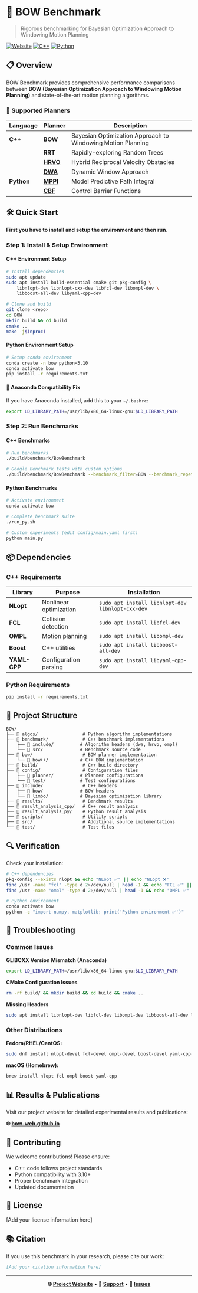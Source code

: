 # 🎯 BOW Benchmark
> Rigorous benchmarking for Bayesian Optimization Approach to Windowing Motion Planning

[![Website](https://img.shields.io/badge/🌐-Project%20Website-blue)](https://bow-web.github.io)
[![C++](https://img.shields.io/badge/C++-17-blue.svg)](https://isocpp.org/)
[![Python](https://img.shields.io/badge/Python-3.10+-blue.svg)](https://python.org/)

## 📋 Overview

BOW Benchmark provides comprehensive performance comparisons between **BOW (Bayesian Optimization Approach to Windowing Motion Planning)** and state-of-the-art motion planning algorithms.

### 🚀 Supported Planners

| Language | Planner | Description |
|----------|---------|-------------|
| **C++** | **BOW** | Bayesian Optimization Approach to Windowing Motion Planning |
| | **RRT** | Rapidly-exploring Random Trees |
| | **[HRVO](https://github.com/steakhouserodriguez/HRVO-python.git)** | Hybrid Reciprocal Velocity Obstacles |
| | **[DWA](https://github.com/onlytailei/CppRobotics/blob/master/src/dynamic_window_approach.cpp)** | Dynamic Window Approach |
| **Python** | **[MPPI](https://github.com/kohonda/mppi_playground.git)** | Model Predictive Path Integral |
| | **[CBF](https://github.com/mit-ll-trusted-autonomy/cbfToolbox.git)** | Control Barrier Functions |

## 🛠️ Quick Start

**First you have to install and setup the environment and then run.**

### Step 1: Install & Setup Environment

#### C++ Environment Setup

```bash
# Install dependencies
sudo apt update
sudo apt install build-essential cmake git pkg-config \
    libnlopt-dev libnlopt-cxx-dev libfcl-dev libompl-dev \
    libboost-all-dev libyaml-cpp-dev

# Clone and build
git clone <repo>
cd BOW
mkdir build && cd build
cmake ..
make -j$(nproc)
```

#### Python Environment Setup

```bash
# Setup conda environment
conda create -n bow python=3.10
conda activate bow
pip install -r requirements.txt
```

#### 🔧 Anaconda Compatibility Fix

If you have Anaconda installed, add this to your `~/.bashrc`:

```bash
export LD_LIBRARY_PATH=/usr/lib/x86_64-linux-gnu:$LD_LIBRARY_PATH
```

### Step 2: Run Benchmarks

#### C++ Benchmarks

```bash
# Run benchmarks
./build/benchmark/BowBenchmark

# Google Benchmark tests with custom options
./build/benchmark/BowBenchmark --benchmark_filter=BOW --benchmark_repetitions=10
```

#### Python Benchmarks

```bash
# Activate environment
conda activate bow

# Complete benchmark suite
./run_py.sh

# Custom experiments (edit config/main.yaml first)
python main.py
```

## 📦 Dependencies

### C++ Requirements

| Library | Purpose | Installation |
|---------|---------|--------------|
| **NLopt** | Nonlinear optimization | `sudo apt install libnlopt-dev libnlopt-cxx-dev` |
| **FCL** | Collision detection | `sudo apt install libfcl-dev` |
| **OMPL** | Motion planning | `sudo apt install libompl-dev` |
| **Boost** | C++ utilities | `sudo apt install libboost-all-dev` |
| **YAML-CPP** | Configuration parsing | `sudo apt install libyaml-cpp-dev` |

### Python Requirements

```bash
pip install -r requirements.txt
```

## 📁 Project Structure

```
BOW/
├── 📂 algos/                 # Python algorithm implementations
├── 📂 benchmark/             # C++ benchmark implementations
│   ├── 📂 include/          # Algorithm headers (dwa, hrvo, ompl)
│   └── 📂 src/              # Benchmark source code
├── 📂 bow/                   # BOW planner implementation
│   └── 📂 bow++/            # C++ BOW implementation
├── 📂 build/                 # C++ build directory
├── 📂 config/                # Configuration files
│   ├── 📂 planner/          # Planner configurations
│   └── 📂 test/             # Test configurations
├── 📂 include/               # C++ headers
│   ├── 📂 bow/              # BOW headers
│   └── 📂 limbo/            # Bayesian optimization library
├── 📂 results/               # Benchmark results
├── 📂 result_analysis_cpp/   # C++ result analysis
├── 📂 result_analysis_py/    # Python result analysis
├── 📂 scripts/               # Utility scripts
├── 📂 src/                   # Additional source implementations
└── 📂 test/                  # Test files
```

## 🔍 Verification

Check your installation:

```bash
# C++ dependencies
pkg-config --exists nlopt && echo "NLopt ✅" || echo "NLopt ❌"
find /usr -name "fcl" -type d 2>/dev/null | head -1 && echo "FCL ✅" || echo "FCL ❌"
find /usr -name "ompl" -type d 2>/dev/null | head -1 && echo "OMPL ✅" || echo "OMPL ❌"

# Python environment
conda activate bow
python -c "import numpy, matplotlib; print('Python environment ✅')"
```

## 🐛 Troubleshooting

### Common Issues

**GLIBCXX Version Mismatch (Anaconda)**
```bash
export LD_LIBRARY_PATH=/usr/lib/x86_64-linux-gnu:$LD_LIBRARY_PATH
```

**CMake Configuration Issues**
```bash
rm -rf build/ && mkdir build && cd build && cmake ..
```

**Missing Headers**
```bash
sudo apt install libnlopt-dev libfcl-dev libompl-dev libboost-all-dev libyaml-cpp-dev
```

### Other Distributions

**Fedora/RHEL/CentOS:**
```bash
sudo dnf install nlopt-devel fcl-devel ompl-devel boost-devel yaml-cpp-devel
```

**macOS (Homebrew):**
```bash
brew install nlopt fcl ompl boost yaml-cpp
```

## 📊 Results & Publications

Visit our project website for detailed experimental results and publications:

**🌐 [bow-web.github.io](https://bow-web.github.io)**

## 🤝 Contributing

We welcome contributions! Please ensure:
- C++ code follows project standards
- Python compatibility with 3.10+
- Proper benchmark integration
- Updated documentation

## 📄 License

[Add your license information here]

## 📚 Citation

If you use this benchmark in your research, please cite our work:

```bibtex
[Add your citation information here]
```

---

<div align="center">

**🌐 [Project Website](https://bow-web.github.io)** • **📧 [Support](mailto:your-email@domain.com)** • **🐛 [Issues](https://github.com/your-repo/issues)**

</div>
